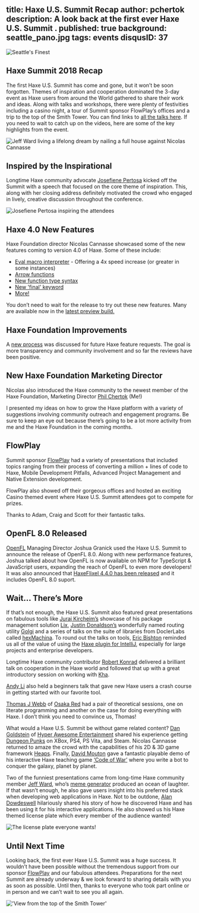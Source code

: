 title: Haxe U.S. Summit Recap
author: pchertok
description: A look back at the first ever Haxe U.S. Summit .
published: true
background: seattle_pano.jpg
tags: events
disqusID: 37
---
![Seattle's Finest](seattle.jpg)

## Haxe Summit 2018 Recap

The first Haxe U.S. Summit has come and gone, but it won’t be soon forgotten.  Themes of inspiration and cooperation dominated the 3-day event as Haxe users from around the World gathered to share their work and ideas.  Along with talks and workshops, there were plenty of festivities including a casino night, a tour of Summit sponsor FlowPlay’s offices and a trip to the top of the Smith Tower. You can find links to [all the talks here](https://docs.google.com/document/d/1uCwEXbubWndbCUBhmXiyCj3M4XBxog_1zOczLr3a0t8/edit). If you need to wait to catch up on the videos, here are some of the key highlights from the event.


<img src="casino.jpg" alt="Jeff Ward living a lifelong dream by nailing a full house against Nicolas Cannasse" text-align="center"/>

## Inspired by the Inspirational

Longtime Haxe community advocate [Josefiene Pertosa](https://twitter.com/Fiene_P/) kicked off the Summit with a speech that focused on the core theme of inspiration.  This, along with her closing address definitely motivated the crowd who engaged in lively, creative discussion throughout the conference.

![Josefiene Pertosa inspiring the attendees](jos.jpg)

## Haxe 4.0 New Features

Haxe Foundation director Nicolas Cannasse showcased some of the new features coming to version 4.0 of Haxe. Some of these include:

* [Eval macro interpreter](https://haxe.org/blog/eval/) - Offering a 4x speed increase (or greater in some instances)
* [Arrow functions](https://github.com/HaxeFoundation/haxe-evolution/blob/master/proposals/0002-arrow-functions.md)
* [New function type syntax](https://github.com/HaxeFoundation/haxe-evolution/blob/master/proposals/0003-new-function-type.md)
* [New 'final' keyword](https://github.com/HaxeFoundation/haxe/pull/6596)
* [More!](https://github.com/HaxeFoundation/haxe/blob/development/extra/CHANGES.txt)

You don’t need to wait for the release to try out these new features.  Many are available now in the [latest preview build.](https://haxe.org/download/version/4.0.0-preview.3/)

## Haxe Foundation Improvements

A [new process](https://github.com/HaxeFoundation/haxe-evolution/) was discussed for future Haxe feature requests.  The goal is more transparency and community involvement and so far the reviews have been positive.

## New Haxe Foundation Marketing Director

Nicolas also introduced the Haxe community to the newest member of the Haxe Foundation, Marketing Director [Phil Chertok](https://twitter.com/fishbulb_ca) (Me!)

I presented my ideas on how to grow the Haxe platform with a variety of suggestions involving community outreach and engagement programs.  Be sure to keep an eye out because there’s going to be a lot more activity from me and the Haxe Foundation in the coming months.

## FlowPlay

Summit sponsor [FlowPlay](https://www.flowplay.com/) had a variety of presentations that included topics ranging from their process of converting a million + lines of code to Haxe, Mobile Development Pitfalls, Advanced Project Management and Native Extension development.

FlowPlay also showed off their gorgeous offices and hosted an exciting Casino themed event where Haxe U.S. Summit attendees got to compete for prizes.

Thanks to Adam, Craig and Scott for their fantastic talks. 

## OpenFL 8.0 Released

[OpenFL](http://openfl.org) Managing Director Joshua Granick used the Haxe U.S. Summit to announce the release of OpenFL 8.0.  Along with new performance features, Joshua talked about how OpenFL is now available on NPM for TypeScript & JavaScript users, expanding the reach of OpenFL to even more developers! It was also announced that [HaxeFlixel 4.4.0 has been released](https://haxeflixel.com/blog/12-HaxeFlixel-4-4-0/) and it includes OpenFL 8.0 suport.

## Wait… There’s More

If that’s not enough, the Haxe U.S. Summit also featured great presentations on fabulous tools like [Juraj Kircheim’s](https://github.com/back2dos) showcase of his package management solution [Lix](https://github.com/back2dos/lix-hxcpp), [Justin Donaldson’s](https://twitter.com/omgjjd?lang=en) wonderfully named routing utility [Golgi](https://github.com/jdonaldson/golgi) and a series of talks on the suite of libraries from DoclerLabs called [hexMachina](http://hexmachina.org/). To round out the talks on tools, [Eric Bishton](http://bishtonsoftwaresolutions.com/) reminded us all of the value of using the [Haxe plugin for IntelliJ](https://github.com/EricBishton/intellij-haxe), especially for large projects and enterprise developers. 

Longtime Haxe community contributor [Robert Konrad](https://twitter.com/robdangerous) delivered a brilliant talk on cooperation in the Haxe world and followed that up with a great introductory session on working with [Kha](http://kha.tech/).

[Andy Li](https://www.onthewings.net/) also held a beginners talk that gave new Haxe users a crash course in getting started with our favorite tool. 

[Thomas J Webb](https://thomasjwebb.com/#) of [Osaka Red](https://osakared.io/) had a pair of theoretical sessions, one on literate programming and another on the case for doing everything with Haxe. I don’t think you need to convince us, Thomas!

What would a Haxe U.S. Summit be without game related content? [Dan Goldstein](https://twitter.com/smerkyg) of [Hyper Awesome Entertainment](http://www.hyperawesome.com/) shared his experience getting [Dungeon Punks](http://www.dungeonpunksgame.com/) on XBox, PS4, PS Vita, and Steam.  Nicolas Cannasse returned to amaze the crowd with the capabilities of his 2D & 3D game framework [Heaps](https://github.com/HeapsIO/heaps). Finally, [David Mouton](https://twitter.com/damoebius?lang=en) gave a fantastic playable demo of his interactive Haxe teaching game [‘Code of War’](https://gitlab.com/damoebius/codeofwar) where you write a bot to conquer the galaxy, planet by planet.

Two of the funniest presentations came from long-time Haxe community member [Jeff Ward](http://jcward.com/), who’s [meme generator](https://try.haxe.org/#985F7) produced an ocean of laughter.  If that wasn’t enough, he also gave users insight into his preferred stack when developing web applications in Haxe.  Not to be outdone, [Alan Dowdeswell](https://www.confidant.ca/) hilariously shared his story of how he discovered Haxe and has been using it for his interactive applications.  He also showed us his Haxe themed license plate which every member of the audience wanted!

![The license plate everyone wants!](haxer.jpg)

## Until Next Time

Looking back, the first ever Haxe U.S. Summit was a huge success.  It wouldn’t have been possible without the tremendous support from our sponsor [FlowPlay](https://www.flowplay.com) and our fabulous attendees.  Preparations for the next Summit are already underway & we look forward to sharing details with you as soon as possible.  Until then, thanks to everyone who took part online or in person and we can’t wait to see you all again.

!['View from the top of the Smith Tower'](seattletow.jpg) 

